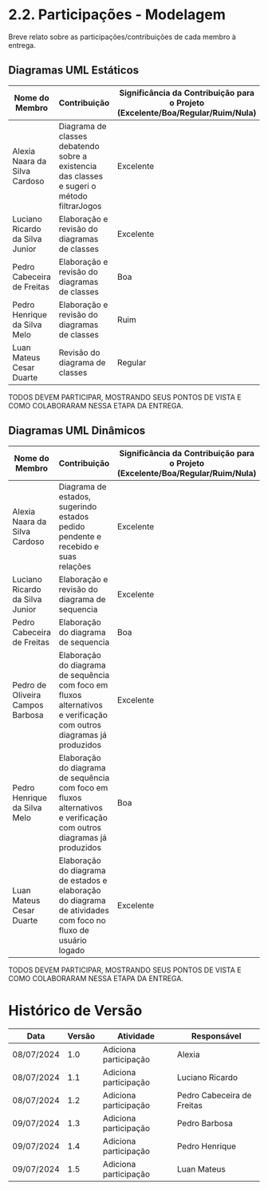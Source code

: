 # 2.2. Participações - Modelagem

Breve relato sobre as participações/contribuições de cada membro à entrega. 

## Diagramas UML Estáticos

| Nome do Membro                          | Contribuição                                        | Significância da Contribuição para o Projeto (Excelente/Boa/Regular/Ruim/Nula) |
| --------------------------------------- | --------------------------------------------------- | ------------------------------------------------------------------------------ |
| Alexia Naara da Silva Cardoso           | Diagrama de classes debatendo sobre a existencia das classes e sugeri o método filtrarJogos  | Excelente |
| Luciano Ricardo da Silva Junior           | Elaboração e revisão do diagramas de classes | Excelente |
| Pedro Cabeceira de Freitas         | Elaboração e revisão do diagramas de classes | Boa |
| Pedro Henrique da Silva Melo        | Elaboração e revisão do diagramas de classes | Ruim |
| Luan Mateus Cesar Duarte        | Revisão do diagrama de classes | Regular |

TODOS DEVEM PARTICIPAR, MOSTRANDO SEUS PONTOS DE VISTA E COMO COLABORARAM NESSA ETAPA DA ENTREGA.

## Diagramas UML Dinâmicos

| Nome do Membro                          | Contribuição                                        | Significância da Contribuição para o Projeto (Excelente/Boa/Regular/Ruim/Nula) |
| --------------------------------------- | --------------------------------------------------- | ------------------------------------------------------------------------------ |
| Alexia Naara da Silva Cardoso           | Diagrama de estados, sugerindo estados pedido pendente e recebido e suas relações | Excelente |
| Luciano Ricardo da Silva Junior           | Elaboração e revisão do diagrama de sequencia | Excelente |
| Pedro Cabeceira de Freitas          | Elaboração do diagrama de sequencia | Boa |
| Pedro de Oliveira Campos Barbosa          | Elaboração do diagrama de sequência com foco em fluxos alternativos e verificação com outros diagramas já produzidos | Excelente |
| Pedro Henrique da Silva Melo        | Elaboração do diagrama de sequência com foco em fluxos alternativos e verificação com outros diagramas já produzidos | Boa |
| Luan Mateus Cesar Duarte         | Elaboração do diagrama de estados e elaboração do diagrama de atividades com foco no fluxo de usuário logado | Excelente |

TODOS DEVEM PARTICIPAR, MOSTRANDO SEUS PONTOS DE VISTA E COMO COLABORARAM NESSA ETAPA DA ENTREGA.

# Histórico de Versão

| Data       | Versão | Atividade              | Responsável                      |
| ---------- | ------ | ---------------------- | -------------------------------- |
| 08/07/2024 | 1.0    | Adiciona participação  | Alexia                           |
| 08/07/2024 | 1.1    | Adiciona participação  | Luciano Ricardo                  |
| 08/07/2024 | 1.2    | Adiciona participação  | Pedro Cabeceira de Freitas       |
| 09/07/2024 | 1.3    | Adiciona participação  | Pedro Barbosa                    |
| 09/07/2024 | 1.4    | Adiciona participação  | Pedro Henrique                   |
| 09/07/2024 | 1.5    | Adiciona participação  | Luan Mateus                  |
